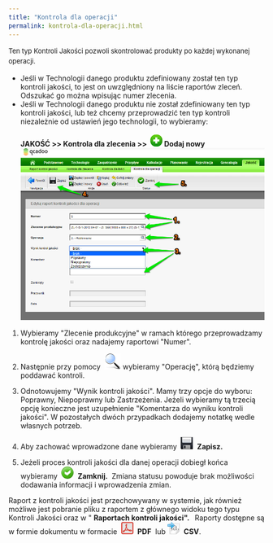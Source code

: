 ```yaml
---
title: "Kontrola dla operacji"
permalink: kontrola-dla-operacji.html
---
```

<font size="2"><span style="line-height:1.6">
Ten typ Kontroli Jakości pozwoli skontrolować produkty po każdej wykonanej operacji.</span></font>  

  

- Jeśli w Technologii danego produktu zdefiniowany został ten typ kontroli jakości, to jest on uwzględniony na liście raportów zleceń. Odszukać go można wpisując numer zlecenia.
- Jeśli w Technologii danego produktu nie został zdefiniowany ten typ kontroli jakości, lub też chcemy przeprowadzić ten typ kontroli niezależnie od ustawień jego technologii, to&nbsp;wybieramy:  
**&nbsp;**  
**JAKOŚĆ \>\> Kontrola dla zlecenia \>\>&nbsp;
 ![](/images/newIcon24.png)&nbsp;Dodaj nowy&nbsp; 
[![](/images/Jako%C5%9B%C4%87-%20kontrola%20dla%20operacji-%20strza%C5%82ki.png)](/images/Jako%C5%9B%C4%87-%20kontrola%20dla%20operacji-%20strza%C5%82ki.png)**

1. Wybieramy "Zlecenie produkcyjne" w ramach którego przeprowadzamy kontrolę jakości oraz nadajemy raportowi "Numer".  
2. Następnie przy pomocy&nbsp; ![](/images/lupka.png)&nbsp;wybieramy "Operację", którą będziemy poddawać kontroli.&nbsp;  
  
3. Odnotowujemy "Wynik kontroli jakości". Mamy trzy opcje do wyboru: Poprawny, Niepoprawny lub Zastrzeżenia. Jeżeli wybieramy tą trzecią opcję konieczne jest uzupełnienie "Komentarza do wyniku kontroli jakości". W pozostałych dwóch przypadkach dodajemy notatkę wedle własnych potrzeb.  
  
4. Aby zachować wprowadzone dane wybieramy&nbsp; ![](/images/zapisz.png)&nbsp; **Zapisz.**  
  
5. Jeżeli proces kontroli jakości dla danej operacji dobiegł końca wybieramy&nbsp; ![](/images/acceptIcon24.png)&nbsp; **Zamknij.** &nbsp;Zmiana statusu powoduje brak możliwości dodawania informacji i wprowadzenia zmian.&nbsp;  
  

  

Raport z kontroli jakości jest przechowywany w systemie, jak również możliwe jest pobranie pliku z raportem z głównego widoku tego typu Kontroli Jakości oraz w " **Raportach kontroli jakości".&nbsp;&nbsp;** Raporty dostępne są w formie dokumentu w formacie&nbsp; ![](/images/PDF.png)&nbsp; **PDF** &nbsp;lub ![](/images/exportToCsvIcon24.png)&nbsp; **CSV**.

  

